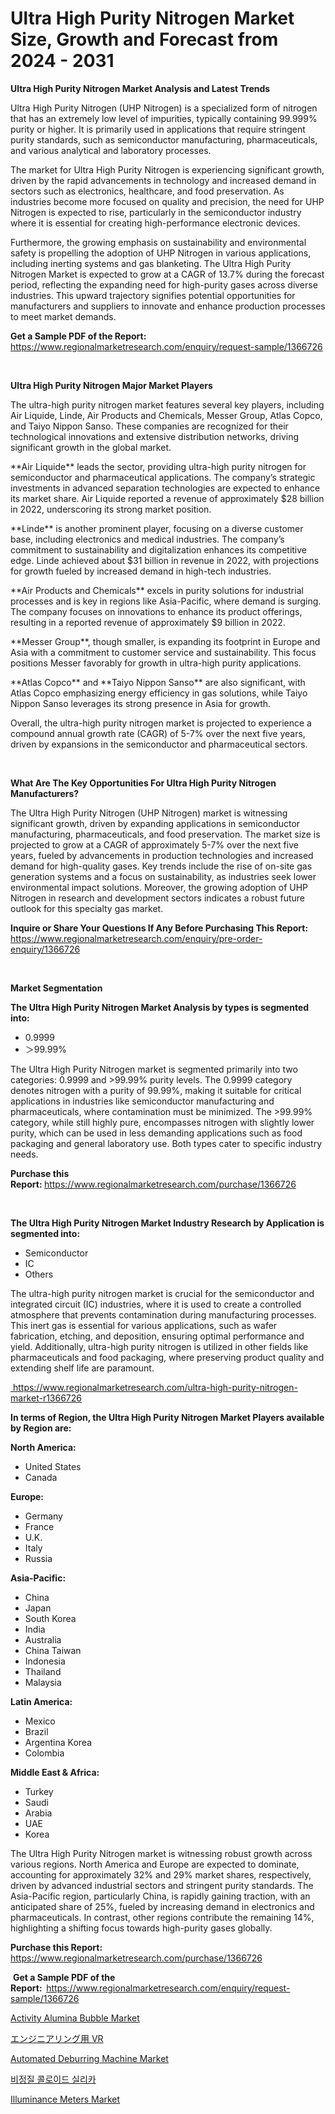 <p><h1>Ultra High Purity Nitrogen Market Size, Growth and Forecast from 2024 - 2031</h1></p><p><strong>Ultra High Purity Nitrogen Market Analysis and Latest Trends</strong></p>
<p><p>Ultra High Purity Nitrogen (UHP Nitrogen) is a specialized form of nitrogen that has an extremely low level of impurities, typically containing 99.999% purity or higher. It is primarily used in applications that require stringent purity standards, such as semiconductor manufacturing, pharmaceuticals, and various analytical and laboratory processes.</p><p>The market for Ultra High Purity Nitrogen is experiencing significant growth, driven by the rapid advancements in technology and increased demand in sectors such as electronics, healthcare, and food preservation. As industries become more focused on quality and precision, the need for UHP Nitrogen is expected to rise, particularly in the semiconductor industry where it is essential for creating high-performance electronic devices.</p><p>Furthermore, the growing emphasis on sustainability and environmental safety is propelling the adoption of UHP Nitrogen in various applications, including inerting systems and gas blanketing. The Ultra High Purity Nitrogen Market is expected to grow at a CAGR of 13.7% during the forecast period, reflecting the expanding need for high-purity gases across diverse industries. This upward trajectory signifies potential opportunities for manufacturers and suppliers to innovate and enhance production processes to meet market demands.</p></p>
<p><strong>Get a Sample PDF of the Report:&nbsp;</strong> <a href="https://www.regionalmarketresearch.com/enquiry/request-sample/1366726">https://www.regionalmarketresearch.com/enquiry/request-sample/1366726</a></p>
<p>&nbsp;</p>
<p><strong>Ultra High Purity Nitrogen Major Market Players</strong></p>
<p><p>The ultra-high purity nitrogen market features several key players, including Air Liquide, Linde, Air Products and Chemicals, Messer Group, Atlas Copco, and Taiyo Nippon Sanso. These companies are recognized for their technological innovations and extensive distribution networks, driving significant growth in the global market.</p><p>**Air Liquide** leads the sector, providing ultra-high purity nitrogen for semiconductor and pharmaceutical applications. The company’s strategic investments in advanced separation technologies are expected to enhance its market share. Air Liquide reported a revenue of approximately $28 billion in 2022, underscoring its strong market position.</p><p>**Linde** is another prominent player, focusing on a diverse customer base, including electronics and medical industries. The company’s commitment to sustainability and digitalization enhances its competitive edge. Linde achieved about $31 billion in revenue in 2022, with projections for growth fueled by increased demand in high-tech industries.</p><p>**Air Products and Chemicals** excels in purity solutions for industrial processes and is key in regions like Asia-Pacific, where demand is surging. The company focuses on innovations to enhance its product offerings, resulting in a reported revenue of approximately $9 billion in 2022.</p><p>**Messer Group**, though smaller, is expanding its footprint in Europe and Asia with a commitment to customer service and sustainability. This focus positions Messer favorably for growth in ultra-high purity applications.</p><p>**Atlas Copco** and **Taiyo Nippon Sanso** are also significant, with Atlas Copco emphasizing energy efficiency in gas solutions, while Taiyo Nippon Sanso leverages its strong presence in Asia for growth.</p><p>Overall, the ultra-high purity nitrogen market is projected to experience a compound annual growth rate (CAGR) of 5-7% over the next five years, driven by expansions in the semiconductor and pharmaceutical sectors.</p></p>
<p>&nbsp;</p>
<p><strong>What Are The Key Opportunities For Ultra High Purity Nitrogen Manufacturers?</strong></p>
<p><p>The Ultra High Purity Nitrogen (UHP Nitrogen) market is witnessing significant growth, driven by expanding applications in semiconductor manufacturing, pharmaceuticals, and food preservation. The market size is projected to grow at a CAGR of approximately 5-7% over the next five years, fueled by advancements in production technologies and increased demand for high-quality gases. Key trends include the rise of on-site gas generation systems and a focus on sustainability, as industries seek lower environmental impact solutions. Moreover, the growing adoption of UHP Nitrogen in research and development sectors indicates a robust future outlook for this specialty gas market.</p></p>
<p><strong>Inquire or Share Your Questions If Any Before Purchasing This Report:</strong> <a href="https://www.regionalmarketresearch.com/enquiry/pre-order-enquiry/1366726">https://www.regionalmarketresearch.com/enquiry/pre-order-enquiry/1366726</a></p>
<p>&nbsp;</p>
<p><strong>Market Segmentation</strong></p>
<p><strong>The Ultra High Purity Nitrogen Market Analysis by types is segmented into:</strong></p>
<p><ul><li>0.9999</li><li>＞99.99%</li></ul></p>
<p><p>The Ultra High Purity Nitrogen market is segmented primarily into two categories: 0.9999 and >99.99% purity levels. The 0.9999 category denotes nitrogen with a purity of 99.99%, making it suitable for critical applications in industries like semiconductor manufacturing and pharmaceuticals, where contamination must be minimized. The >99.99% category, while still highly pure, encompasses nitrogen with slightly lower purity, which can be used in less demanding applications such as food packaging and general laboratory use. Both types cater to specific industry needs.</p></p>
<p><strong>Purchase this Report:&nbsp;</strong><a href="https://www.regionalmarketresearch.com/purchase/1366726">https://www.regionalmarketresearch.com/purchase/1366726</a></p>
<p>&nbsp;</p>
<p><strong>The Ultra High Purity Nitrogen Market Industry Research by Application is segmented into:</strong></p>
<p><ul><li>Semiconductor</li><li>IC</li><li>Others</li></ul></p>
<p><p>The ultra-high purity nitrogen market is crucial for the semiconductor and integrated circuit (IC) industries, where it is used to create a controlled atmosphere that prevents contamination during manufacturing processes. This inert gas is essential for various applications, such as wafer fabrication, etching, and deposition, ensuring optimal performance and yield. Additionally, ultra-high purity nitrogen is utilized in other fields like pharmaceuticals and food packaging, where preserving product quality and extending shelf life are paramount.</p></p>
<p><a href="https://www.regionalmarketresearch.com/ultra-high-purity-nitrogen-market-r1366726">&nbsp;https://www.regionalmarketresearch.com/ultra-high-purity-nitrogen-market-r1366726</a></p>
<p><strong>In terms of Region, the Ultra High Purity Nitrogen Market Players available by Region are:</strong></p>
<p>
    <p> <strong> North America: </strong>
        <ul>
            <li>United States</li>
            <li>Canada</li>
        </ul>
        </p> 
    <p> <strong> Europe: </strong>
        <ul>
            <li>Germany</li>
            <li>France</li>
            <li>U.K.</li>
            <li>Italy</li>
            <li>Russia</li>
        </ul>
        </p> 
    <p> <strong> Asia-Pacific: </strong>
        <ul>
            <li>China</li>
            <li>Japan</li>
            <li>South Korea</li>
            <li>India</li>
            <li>Australia</li>
            <li>China Taiwan</li>
            <li>Indonesia</li>
            <li>Thailand</li>
            <li>Malaysia</li>
        </ul>
        </p> 
    <p> <strong> Latin America: </strong>
        <ul>
            <li>Mexico</li>
            <li>Brazil</li>
            <li>Argentina Korea</li>
            <li>Colombia</li>
        </ul>
        </p> 
    <p> <strong> Middle East & Africa: </strong>
        <ul>
            <li>Turkey</li>
            <li>Saudi</li>
            <li>Arabia</li>
            <li>UAE</li>
            <li>Korea</li>
        </ul>
    </p>
    </p>
<p><p>The Ultra High Purity Nitrogen market is witnessing robust growth across various regions. North America and Europe are expected to dominate, accounting for approximately 32% and 29% market shares, respectively, driven by advanced industrial sectors and stringent purity standards. The Asia-Pacific region, particularly China, is rapidly gaining traction, with an anticipated share of 25%, fueled by increasing demand in electronics and pharmaceuticals. In contrast, other regions contribute the remaining 14%, highlighting a shifting focus towards high-purity gases globally.</p></p>
<p><strong>Purchase this Report: </strong><a href="https://www.regionalmarketresearch.com/purchase/1366726">https://www.regionalmarketresearch.com/purchase/1366726</a></p>
<p>&nbsp;<strong>Get a Sample PDF of the Report:&nbsp;&nbsp;</strong><a href="https://www.regionalmarketresearch.com/enquiry/request-sample/1366726">https://www.regionalmarketresearch.com/enquiry/request-sample/1366726</a></p>
<p><strong></strong></p>
<p><p><a href="https://issuu.com/reportprime-2/docs/activity-alumina-bubble-market-size_10db0f5453e59d">Activity Alumina Bubble Market</a></p><p><a href="https://medium.com/@uyjtuy6/%E3%82%B0%E3%83%AD%E3%83%BC%E3%83%90%E3%83%ABvr%E3%82%A8%E3%83%B3%E3%82%B8%E3%83%8B%E3%82%A2%E3%83%AA%E3%83%B3%E3%82%B0%E7%94%A3%E6%A5%AD-%E7%A8%AE%E9%A1%9E-%E3%82%A2%E3%83%97%E3%83%AA%E3%82%B1%E3%83%BC%E3%82%B7%E3%83%A7%E3%83%B3-%E5%B8%82%E5%A0%B4%E3%83%97%E3%83%AC%E3%83%BC%E3%83%A4%E3%83%BC-%E5%9C%B0%E5%9F%9F%E6%88%90%E9%95%B7%E5%88%86%E6%9E%90-%E3%81%8A%E3%82%88%E3%81%B3%E6%9C%AA%E6%9D%A5%E3%81%AE%E3%82%B7%E3%83%8A%E3%83%AA%E3%82%AA-2024-2031-25358df3c055?postPublishedType=repub">エンジニアリング用 VR</a></p><p><a href="https://www.linkedin.com/pulse/mapping-automated-deburring-machine-market-trends-challenges-ivhdc?trackingId=BwljRrK8RE6dEH4cWPm4cw%3D%3D">Automated Deburring Machine Market</a></p><p><a href="https://medium.com/@mumfie_rules_12/2024%EB%85%84%EB%B6%80%ED%84%B0-2031%EB%85%84%EA%B9%8C%EC%A7%80%EC%9D%98-%EA%B8%80%EB%A1%9C%EB%B2%8C-%EB%B9%84%EC%A0%95%ED%98%95-%EC%BD%9C%EB%A1%9C%EC%9D%B4%EB%93%9C-%EC%8B%A4%EB%A6%AC%EC%B9%B4-%EC%8B%9C%EC%9E%A5-%EB%B6%80%EB%AC%B8%EC%9D%98-%EC%8B%9C%EC%9E%A5-%EC%97%AD%ED%95%99-%EB%B0%8F-%EB%AF%B8%EB%9E%98-%ED%8A%B8%EB%A0%8C%EB%93%9C-%EC%98%88%EC%B8%A1-2b312bc22e0c?postPublishedType=repub">비정질 콜로이드 실리카</a></p><p><a href="https://github.com/LilianFaulkner65/Market-Research-Report-List-1/blob/main/illuminance-meters-market.md">Illuminance Meters Market</a></p></p>